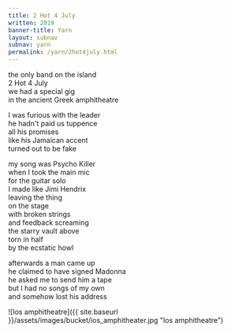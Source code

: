 ```yaml
---
title: 2 Hot 4 July
written: 2019
banner-title: Yarn
layout: subnav
subnav: yarn
permalink: /yarn/2hot4july.html
---
```


<div class="poem">

the only band on the island  
2 Hot 4 July  
we had a special gig  
in the ancient Greek amphitheatre  

I was furious with the leader  
he hadn't paid us tuppence  
all his promises  
like his Jamaican accent  
turned out to be fake  

my song was Psycho Killer  
when I took the main mic  
for the guitar solo  
I made like Jimi Hendrix  
leaving the thing  
on the stage  
with broken strings  
and feedback screaming  
the starry vault above  
torn in half  
by the ecstatic howl

afterwards a man came up  
he claimed to have signed Madonna  
he asked me to send him a tape  
but I had no songs of my own  
and somehow lost his address

</div>

![Ios amphitheatre]({{ site.baseurl }}/assets/images/bucket/ios_amphitheater.jpg "Ios amphitheatre")
